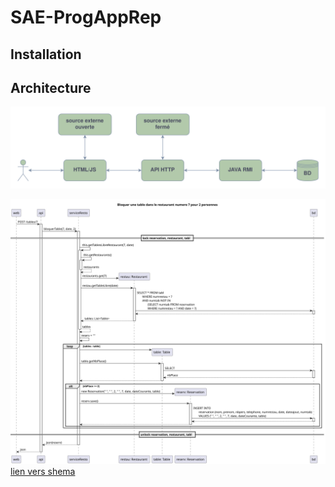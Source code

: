 # SAE-ProgAppRep

## Installation




## Architecture
![shéma archi](doc/img/shema1.svg)

![shéma bd](doc/img/bloquer_table_restau7.svg)
[lien vers shema](doc/img/bloquer_table_restau7.svg)



